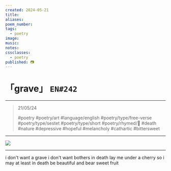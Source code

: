 ```yaml
---
created: 2024-05-21
title:
aliases:
poem_number:
tags:
  - poetry
image:
music:
notes:
cssclasses:
  - poetry
published: 📷
---
```

# 「grave」 `EN#242`

---

> 21/05/24
> 
> #poetry 
> #poetry/art 
> #language/english 
> #poetry/type/free-verse #poetry/type/sestet  #poetry/type/short 
> #poetry/rhymed/🔴 
> #death #nature #depressive #hopeful #melancholy #cathartic #bittersweet 

---

![](https://w.wallhaven.cc/full/k7/wallhaven-k73ryq.png)

---

i don't want a grave
i don't want bothers in death
lay me under a cherry
so i may at least in death
be beautiful and
bear sweet fruit